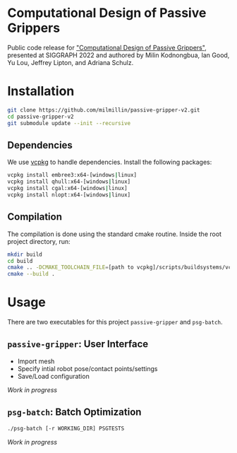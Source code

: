 # Computational Design of Passive Grippers

Public code release for ["Computational Design of Passive Grippers"](https://homes.cs.washington.edu/~milink/passive-gripper/), presented at SIGGRAPH 2022 and authored by Milin Kodnongbua, Ian Good, Yu Lou, Jeffrey Lipton, and Adriana Schulz.

# Installation

```bash
git clone https://github.com/milmillin/passive-gripper-v2.git
cd passive-gripper-v2
git submodule update --init --recursive
```
## Dependencies

We use [vcpkg](https://github.com/microsoft/vcpkg) to handle dependencies. Install the following packages:

```bash
vcpkg install embree3:x64-[windows|linux]
vcpkg install qhull:x64-[windows|linux]
vcpkg install cgal:x64-[windows|linux]
vcpkg install nlopt:x64-[windows|linux]
```

## Compilation

The compilation is done using the standard cmake routine. Inside the root project directory, run:

```bash
mkdir build
cd build
cmake .. -DCMAKE_TOOLCHAIN_FILE=[path to vcpkg]/scripts/buildsystems/vcpkg.cmake
cmake --build .

```

# Usage

There are two executables for this project `passive-gripper` and `psg-batch`.

## `passive-gripper`: User Interface

- Import mesh
- Specify intial robot pose/contact points/settings
- Save/Load configuration

*Work in progress*

## `psg-batch`: Batch Optimization

```bash
./psg-batch [-r WORKING_DIR] PSGTESTS
```

*Work in progress*
